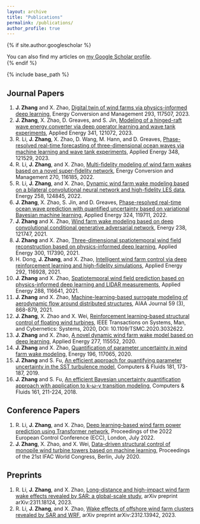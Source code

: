 ```yaml
---
layout: archive
title: "Publications"
permalink: /publications/
author_profile: true
---
```


{% if site.author.googlescholar %}
  <div class="wordwrap">You can also find my articles on <a href="{{site.author.googlescholar}}">my Google Scholar profile</a>.</div>
{% endif %}

{% include base_path %}

## Journal Papers
1. **J. Zhang** and X. Zhao, [Digital twin of wind farms via physics-informed deep learning](https://zhangxcii.github.io/files/PaperJ15.pdf), Energy Conversion and Management 293, 117507, 2023.
2. **J. Zhang**, X. Zhao, D. Greaves, and S. Jin, [Modeling of a hinged-raft wave energy converter via deep operator learning and wave tank experiments](https://zhangxcii.github.io/files/PaperJ14.pdf), Applied Energy 341, 121072, 2023.
3. R. Li, **J. Zhang**, X. Zhao, D. Wang, M. Hann, and D. Greaves, [Phase-resolved real-time forecasting of three-dimensional ocean waves via machine learning and wave tank experiments](https://zhangxcii.github.io/files/PaperJ16.pdf), Applied Energy 348, 121529, 2023.
4. R. Li, **J. Zhang**, and X. Zhao, [Multi-fidelity modeling of wind farm wakes based on a novel super-fidelity network](https://zhangxcii.github.io/files/PaperJ12.pdf), Energy Conversion and Management 270, 116185, 2022.
5. R. Li, **J. Zhang**, and X. Zhao, [Dynamic wind farm wake modeling based on a bilateral convolutional neural network and high-fidelity LES data](https://zhangxcii.github.io/files/PaperJ13.pdf), Energy 258, 124845, 2022.
6. **J. Zhang**, X. Zhao, S. Jin, and D. Greaves, [Phase-resolved real-time ocean wave prediction with quantified uncertainty based on variational Bayesian machine learning](https://zhangxcii.github.io/files/PaperJ11.pdf), Applied Energy 324, 119711, 2022.
7. **J. Zhang** and X. Zhao, [Wind farm wake modeling based on deep convolutional conditional generative adversarial network](https://zhangxcii.github.io/files/PaperJ10.pdf), Energy 238, 121747, 2021.
8. **J. Zhang** and X. Zhao, [Three-dimensional spatiotemporal wind field reconstruction based on physics-informed deep learning](https://zhangxcii.github.io/files/PaperJ9.pdf), Applied Energy 300, 117390, 2021.
9. H. Dong, **J. Zhang**, and X. Zhao, [Intelligent wind farm control via deep reinforcement learning and high-fidelity simulations](https://zhangxcii.github.io/files/PaperJ8.pdf), Applied Energy 292, 116928, 2021.
10. **J. Zhang** and X. Zhao, [Spatiotemporal wind field prediction based on physics-informed deep learning and LIDAR measurements](https://zhangxcii.github.io/files/PaperJ7.pdf), Applied Energy 288, 116641, 2021.
11. **J. Zhang** and X. Zhao, [Machine-learning-based surrogate modeling of aerodynamic flow around distributed structures](https://zhangxcii.github.io/files/PaperJ6.pdf), AIAA Journal 59 (3), 868-879, 2021.
12. **J. Zhang**, X. Zhao and X. Wei, [Reinforcement learning-based structural control of floating wind turbines](https://zhangxcii.github.io/files/PaperJ5.pdf), IEEE Transactions on Systems, Man, and Cybernetics: Systems, 2020, DOI: 10.1109/TSMC.2020.3032622.
13. **J. Zhang** and X. Zhao, [A novel dynamic wind farm wake model based on deep learning](https://zhangxcii.github.io/files/PaperJ4.pdf), Applied Energy 277, 115552, 2020.
14. **J. Zhang** and X. Zhao, [Quantification of parameter uncertainty in wind farm wake modeling](https://zhangxcii.github.io/files/PaperJ3.pdf), Energy 196, 117065, 2020.
15. **J. Zhang** and S. Fu, [An efficient approach for quantifying parameter uncertainty in the SST turbulence model](https://zhangxcii.github.io/files/PaperJ2.pdf), Computers & Fluids 181, 173-187, 2019.
16. **J. Zhang** and S. Fu, [An efficient Bayesian uncertainty quantification approach with application to k-ω-γ transition modeling](https://zhangxcii.github.io/files/PaperJ1.pdf), Computers & Fluids 161, 211-224, 2018.

## Conference Papers
1. R. Li, **J. Zhang**, and X. Zhao, [Deep learning-based wind farm power prediction using Transformer network](https://zhangxcii.github.io/files/PaperC2.pdf), Proceedings of the 2022 European Control Conference (ECC), London, July 2022.
2. **J. Zhang**, X. Zhao, and X. Wei, [Data-driven structural control of monopile wind turbine towers based on machine learning](https://zhangxcii.github.io/files/PaperC1.pdf), Proceedings of the 21st IFAC World Congress, Berlin, July 2020.

## Preprints
1. R. Li, **J. Zhang**, and X. Zhao, [Long-distance and high-impact wind farm wake effects revealed by SAR: a global-scale study](https://arxiv.org/abs/2311.18124), arXiv preprint arXiv:2311.18124, 2023.
2. R. Li, **J. Zhang**, and X. Zhao, [Wake effects of offshore wind farm clusters revealed by SAR and WRF](https://arxiv.org/abs/2312.13942), arXiv preprint arXiv:2312.13942, 2023.
